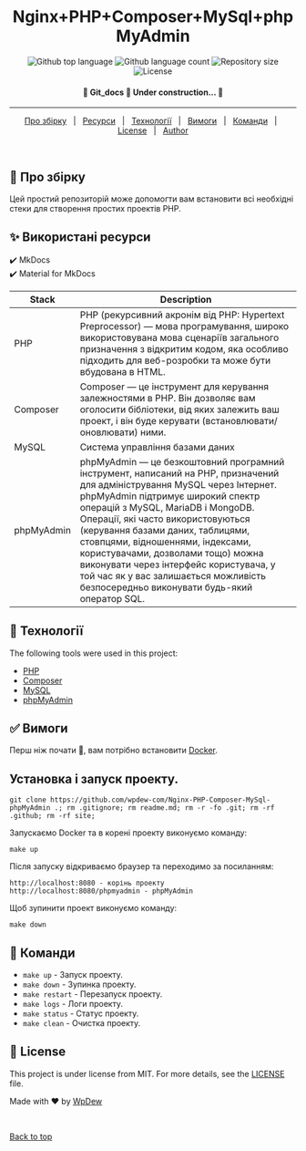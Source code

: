 <h1 align="center">Nginx+PHP+Composer+MySql+phpMyAdmin</h1>

<p align="center">
  <img alt="Github top language" src="https://img.shields.io/github/languages/top/wpdew/git_docs?color=56BEB8">

  <img alt="Github language count" src="https://img.shields.io/github/languages/count/wpdew/git_docs?color=56BEB8">

  <img alt="Repository size" src="https://img.shields.io/github/repo-size/wpdew/git_docs?color=56BEB8">

  <img alt="License" src="https://img.shields.io/github/license/wpdew/git_docs?color=56BEB8">

  <!-- <img alt="Github issues" src="https://img.shields.io/github/issues/wpdew/git_docs?color=56BEB8" /> -->

  <!-- <img alt="Github forks" src="https://img.shields.io/github/forks/wpdew/git_docs?color=56BEB8" /> -->

  <!-- <img alt="Github stars" src="https://img.shields.io/github/stars/wpdew/git_docs?color=56BEB8" /> -->
</p>

<!-- Status -->

<h4 align="center"> 
	🚧  Git_docs 🚀 Under construction...  🚧
</h4> 

<hr> 

<p align="center">
  <a href="#dart-про-збірку">Про збірку</a> &#xa0; | &#xa0; 
  <a href="#sparkles-використані-ресурси">Ресурси</a> &#xa0; | &#xa0;
  <a href="#rocket-технології">Технології</a> &#xa0; | &#xa0;
  <a href="#white_check_mark-вимоги">Вимоги</a> &#xa0; | &#xa0;
  <a href="#checkered_flag-команди">Команди</a> &#xa0; | &#xa0;
  <a href="#memo-license">License</a> &#xa0; | &#xa0;
  <a href="https://github.com/wpdew" target="_blank">Author</a>
</p>

<br>

## :dart: Про збірку ##


Цей простий репозиторій може допомогти вам встановити всі необхідні стеки для створення простих проектів PHP.

## :sparkles: Використані ресурси ##

:heavy_check_mark: MkDocs\
:heavy_check_mark: Material for MkDocs

| Stack  | Description |
| ------------- | ------------- |
| PHP  | PHP (рекурсивний акронім від PHP: Hypertext Preprocessor) — мова програмування, широко використовувана мова сценаріїв загального призначення з відкритим кодом, яка особливо підходить для веб-розробки та може бути вбудована в HTML. |
| Composer  | Composer — це інструмент для керування залежностями в PHP. Він дозволяє вам оголосити бібліотеки, від яких залежить ваш проект, і він буде керувати (встановлювати/оновлювати) ними.  |
| MySQL  | Система управління базами даних  |
| phpMyAdmin  | phpMyAdmin — це безкоштовний програмний інструмент, написаний на PHP, призначений для адміністрування MySQL через Інтернет. phpMyAdmin підтримує широкий спектр операцій з MySQL, MariaDB і MongoDB. Операції, які часто використовуються (керування базами даних, таблицями, стовпцями, відношеннями, індексами, користувачами, дозволами тощо) можна виконувати через інтерфейс користувача, у той час як у вас залишається можливість безпосередньо виконувати будь-який оператор SQL.  |


## :rocket: Технології ##

The following tools were used in this project:

- [PHP](https://www.php.net/)
- [Composer](https://getcomposer.org/)
- [MySQL](https://www.mysql.com/)
- [phpMyAdmin](https://www.phpmyadmin.net/)

## :white_check_mark: Вимоги ##

Перш ніж почати :checkered_flag:, вам потрібно встановити [Docker](https://docs.docker.com/get-started/get-docker/).

## Установка і запуск проекту. 

```
git clone https://github.com/wpdew-com/Nginx-PHP-Composer-MySql-phpMyAdmin .; rm .gitignore; rm readme.md; rm -r -fo .git; rm -rf .github; rm -rf site;
```

Запускаємо Docker та в корені проекту виконуємо команду:

```
make up
```

Після запуску відкриваємо браузер та переходимо за посиланням:

```
http://localhost:8080 - корінь проекту
http://localhost:8080/phpmyadmin - phpMyAdmin
```

Щоб зупинити проект виконуємо команду:

```
make down 
```

## :checkered_flag: Команди ##

* `make up` - Запуск проекту.
* `make down` - Зупинка проекту.
* `make restart` - Перезапуск проекту.
* `make logs` - Логи проекту.
* `make status` - Статус проекту.
* `make clean` - Очистка проекту.


## :memo: License ##

This project is under license from MIT. For more details, see the [LICENSE](LICENSE.md) file.


Made with :heart: by <a href="https://github.com/wpdew" target="_blank">WpDew</a>

&#xa0;

<a href="#top">Back to top</a>
